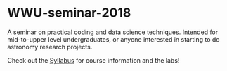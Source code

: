 # WWU-seminar-2018
A seminar on practical coding and data science techniques. Intended for mid-to-upper level undergraduates, or anyone interested in starting to do astronomy research projects.

Check out the [Syllabus](syllabus.md) for course information and the labs!
